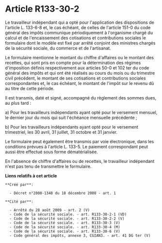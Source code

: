 # Article R133-30-2

Le travailleur indépendant qui a opté pour l'application des dispositions de l'article L. 133-6-8 et, le cas échéant, de
celles de l'article 151-0 du code général des impôts communique périodiquement à l'organisme chargé du calcul et de
l'encaissement des cotisations et contributions sociales le formulaire dont le modèle est fixé par arrêté conjoint des
ministres chargés de la sécurité sociale, du commerce et de l'artisanat. 

Le formulaire mentionne le montant du chiffre d'affaires ou le montant des recettes, qui sont pris en compte pour la
détermination des régimes d'imposition définis respectivement aux articles 50-0 et 102 ter du code général des impôts et qui
ont été réalisés au cours du mois ou du trimestre civil précédent, le montant de ses cotisations et contributions sociales
correspondantes et, le cas échéant, le montant de l'impôt sur le revenu dû au titre de cette période. 

Il est transmis, daté et signé, accompagné du règlement des sommes dues, au plus tard : 

a) Pour les travailleurs indépendants ayant opté pour le versement mensuel, le dernier jour du mois qui suit l'échéance
mensuelle précédente ; 

b) Pour les travailleurs indépendants ayant opté pour le versement trimestriel, les 30 avril, 31 juillet, 31 octobre et 31
janvier. 

Le formulaire peut également être transmis par voie électronique, dans les conditions prévues à l'article L. 133-5. Le
paiement correspondant peut aussi être effectué sous forme dématérialisée. 

En l'absence de chiffre d'affaires ou de recettes, le travailleur indépendant n'est pas tenu de transmettre le formulaire.

**Liens relatifs à cet article**

	**Créé par**:

	  - Décret n°2008-1348 du 18 décembre 2008 - art. 1

	**Cité par**:

	  - Arrêté du 28 août 2009 - art. 2 (V)
	  - Code de la sécurité sociale. - art. R133-30-2-1 (VD)
	  - Code de la sécurité sociale. - art. R133-30-2-2 (V)
	  - Code de la sécurité sociale. - art. R133-30-3 (V)
	  - Code de la sécurité sociale. - art. R133-30-4 (M)
	  - Code de la sécurité sociale. - art. R133-30-6 (V)
	  - Code général des impôts, annexe 3, CGIAN3. - art. 41 DG ter (V)
